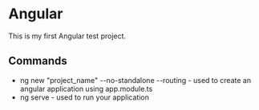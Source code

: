 # Angular

This is my first Angular test project.

## Commands

- ng new "project_name" --no-standalone --routing - used to create an angular application using app.module.ts
- ng serve - used to run your application
